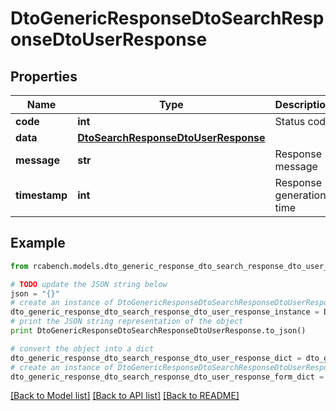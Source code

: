 # DtoGenericResponseDtoSearchResponseDtoUserResponse


## Properties

Name | Type | Description | Notes
------------ | ------------- | ------------- | -------------
**code** | **int** | Status code | [optional] 
**data** | [**DtoSearchResponseDtoUserResponse**](DtoSearchResponseDtoUserResponse.md) |  | [optional] 
**message** | **str** | Response message | [optional] 
**timestamp** | **int** | Response generation time | [optional] 

## Example

```python
from rcabench.models.dto_generic_response_dto_search_response_dto_user_response import DtoGenericResponseDtoSearchResponseDtoUserResponse

# TODO update the JSON string below
json = "{}"
# create an instance of DtoGenericResponseDtoSearchResponseDtoUserResponse from a JSON string
dto_generic_response_dto_search_response_dto_user_response_instance = DtoGenericResponseDtoSearchResponseDtoUserResponse.from_json(json)
# print the JSON string representation of the object
print DtoGenericResponseDtoSearchResponseDtoUserResponse.to_json()

# convert the object into a dict
dto_generic_response_dto_search_response_dto_user_response_dict = dto_generic_response_dto_search_response_dto_user_response_instance.to_dict()
# create an instance of DtoGenericResponseDtoSearchResponseDtoUserResponse from a dict
dto_generic_response_dto_search_response_dto_user_response_form_dict = dto_generic_response_dto_search_response_dto_user_response.from_dict(dto_generic_response_dto_search_response_dto_user_response_dict)
```
[[Back to Model list]](../README.md#documentation-for-models) [[Back to API list]](../README.md#documentation-for-api-endpoints) [[Back to README]](../README.md)


